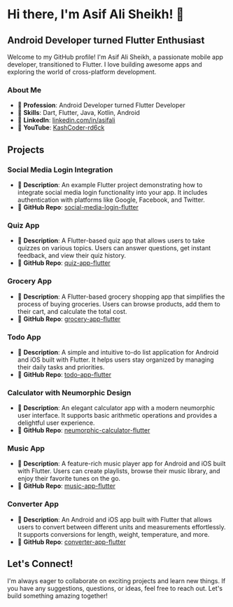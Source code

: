 # Hi there, I'm Asif Ali Sheikh! 👋

## Android Developer turned Flutter Enthusiast

Welcome to my GitHub profile! I'm Asif Ali Sheikh, a passionate mobile app developer, transitioned to Flutter. I love building awesome apps and exploring the world of cross-platform development.

### About Me

- 💼 **Profession**: Android Developer turned Flutter Developer
- 🚀 **Skills**: Dart, Flutter, Java, Kotlin, Android
- 🔗 **LinkedIn**: [linkedin.com/in/asifali](https://www.linkedin.com/in/asif-ali-72546b224/)
- 🎥 **YouTube**: [KashCoder-rd6ck](https://www.youtube.com/watch?v=nqZbgTRIhTw) 

## Projects

### Social Media Login Integration

- 📱 **Description**: An example Flutter project demonstrating how to integrate social media login functionality into your app. It includes authentication with platforms like Google, Facebook, and Twitter.
- 📂 **GitHub Repo**: [social-media-login-flutter](https://github.com/AsifAli119/social-media-login-flutter)

### Quiz App

- 📱 **Description**: A Flutter-based quiz app that allows users to take quizzes on various topics. Users can answer questions, get instant feedback, and view their quiz history.
- 📂 **GitHub Repo**: [quiz-app-flutter](https://github.com/AsifAli119/quiz-app-flutter)

### Grocery App

- 📱 **Description**: A Flutter-based grocery shopping app that simplifies the process of buying groceries. Users can browse products, add them to their cart, and calculate the total cost.
- 📂 **GitHub Repo**: [grocery-app-flutter](https://github.com/AsifAli119/grocery-app-flutter)

### Todo App

- 📱 **Description**: A simple and intuitive to-do list application for Android and iOS built with Flutter. It helps users stay organized by managing their daily tasks and priorities.
- 📂 **GitHub Repo**: [todo-app-flutter](https://github.com/AsifAli119/todo-app-flutter)

### Calculator with Neumorphic Design

- 📱 **Description**: An elegant calculator app with a modern neumorphic user interface. It supports basic arithmetic operations and provides a delightful user experience.
- 📂 **GitHub Repo**: [neumorphic-calculator-flutter](https://github.com/AsifAli119/neumorphic-calculator-flutter)

### Music App

- 📱 **Description**: A feature-rich music player app for Android and iOS built with Flutter. Users can create playlists, browse their music library, and enjoy their favorite tunes on the go.
- 📂 **GitHub Repo**: [music-app-flutter](https://github.com/AsifAli119e/music-app-flutter)

### Converter App

- 📱 **Description**: An Android and iOS app built with Flutter that allows users to convert between different units and measurements effortlessly. It supports conversions for length, weight, temperature, and more.
- 📂 **GitHub Repo**: [converter-app-flutter](https://github.com/AsifAli119/converter-app-flutter)

## Let's Connect!

I'm always eager to collaborate on exciting projects and learn new things. If you have any suggestions, questions, or ideas, feel free to reach out. Let's build something amazing together!
